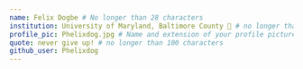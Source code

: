 ```yaml
---
name: Felix Dogbe # No longer than 28 characters
institution: University of Maryland, Baltimore County 🚩 # no longer than 58 characters
profile_pic: Phelixdog.jpg # Name and extension of your profile picture(ex. mona.png)
quote: never give up! # no longer than 100 characters
github_user: Phelixdog
---
```

